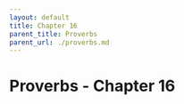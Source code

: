 ```yaml
---
layout: default
title: Chapter 16
parent_title: Proverbs
parent_url: ./proverbs.md
---
```


# Proverbs - Chapter 16
